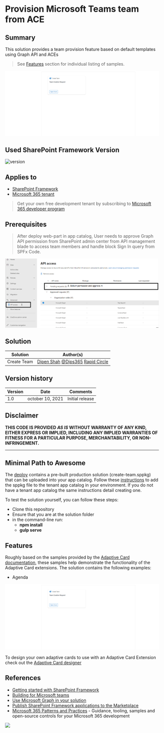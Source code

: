 # Provision Microsoft Teams team from ACE

## Summary

This solution provides a team provision feature based on default templates using Graph API and ACEs
>See [Features](#Features) section for individual listing of samples.

![Create Team](./assets/demo.gif)

## Used SharePoint Framework Version

![version](https://img.shields.io/badge/version-1.13-green.svg)

## Applies to

- [SharePoint Framework](https://aka.ms/spfx)
- [Microsoft 365 tenant](https://docs.microsoft.com/en-us/sharepoint/dev/spfx/set-up-your-developer-tenant)

> Get your own free development tenant by subscribing to [Microsoft 365 developer program](http://aka.ms/o365devprogram)

## Prerequisites

> After deploy web-part in app catalog, User needs to approve Graph API permission from SharePoint admin center from API management blade to access team members and handle block Sign In query from SPFx Code.

![Approve API Permission from Admin ](assets/ACEs1.png)

## Solution

Solution|Author(s)
--------|---------
Create Team| [Dipen Shah](https://github.com/Dips365) [@Dips365](https://twitter.com/Dips_365) [Rapid Circle](https://en.rapidcircle.com/)

## Version history

Version|Date|Comments
-------|----|--------
1.0|october 10, 2021|Initial release

## Disclaimer

**THIS CODE IS PROVIDED *AS IS* WITHOUT WARRANTY OF ANY KIND, EITHER EXPRESS OR IMPLIED, INCLUDING ANY IMPLIED WARRANTIES OF FITNESS FOR A PARTICULAR PURPOSE, MERCHANTABILITY, OR NON-INFRINGEMENT.**

---

## Minimal Path to Awesome

The [deploy](./deploy) contains a pre-built production solution (create-team.sppkg) that can be uploaded into your app catalog. Follow these [instructions](https://docs.microsoft.com/en-us/sharepoint/administration/manage-the-app-catalog#add-apps-to-the-app-catalog) to add the sppkg file to the tenant app catalog in your environment. If you do not have a tenant app catalog the same instructions detail creating one.

To test the solution yourself, you can follow these steps:

- Clone this repository
- Ensure that you are at the solution folder
- in the command-line run:
  - **npm install**
  - **gulp serve**

## Features

Roughly based on the samples provided by the [Adaptive Card documentation](https://adaptivecards.io/samples/), these samples help demonstrate the functionality of the Adaptive Card extensions. The solution contains the following examples:

- Agenda

![Create Team](./assets/demo.gif)

To design your own adaptive cards to use with an Adaptive Card Extension check out the [Adaptive Card designer](https://adaptivecards.io/designer/)

## References

- [Getting started with SharePoint Framework](https://docs.microsoft.com/en-us/sharepoint/dev/spfx/set-up-your-developer-tenant)
- [Building for Microsoft teams](https://docs.microsoft.com/en-us/sharepoint/dev/spfx/build-for-teams-overview)
- [Use Microsoft Graph in your solution](https://docs.microsoft.com/en-us/sharepoint/dev/spfx/web-parts/get-started/using-microsoft-graph-apis)
- [Publish SharePoint Framework applications to the Marketplace](https://docs.microsoft.com/en-us/sharepoint/dev/spfx/publish-to-marketplace-overview)
- [Microsoft 365 Patterns and Practices](https://aka.ms/m365pnp) - Guidance, tooling, samples and open-source controls for your Microsoft 365 development

<img src="https://pnptelemetry.azurewebsites.net/sp-dev-fx-aces/samples/PrimaryTextCard-CreateTeam" />
